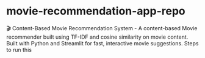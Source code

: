 # movie-recommendation-app-repo
🎬 Content-Based Movie Recommendation System - A content-based Movie recommender built using TF-IDF and cosine similarity on movie content. Built with Python and Streamlit for fast, interactive movie suggestions.
Steps to run this